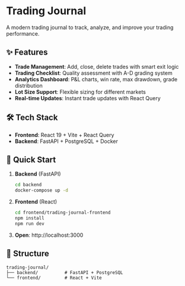 # Trading Journal

A modern trading journal to track, analyze, and improve your trading performance.

## ✨ Features

- **Trade Management**: Add, close, delete trades with smart exit logic
- **Trading Checklist**: Quality assessment with A-D grading system
- **Analytics Dashboard**: P&L charts, win rate, max drawdown, grade distribution
- **Lot Size Support**: Flexible sizing for different markets
- **Real-time Updates**: Instant trade updates with React Query

## 🛠️ Tech Stack

- **Frontend**: React 19 + Vite + React Query
- **Backend**: FastAPI + PostgreSQL + Docker

## 🚀 Quick Start

1. **Backend** (FastAPI)
   ```bash
   cd backend
   docker-compose up -d
   ```

2. **Frontend** (React)
   ```bash
   cd frontend/trading-journal-frontend
   npm install
   npm run dev
   ```

3. **Open**: http://localhost:3000

## 📁 Structure

```
trading-journal/
├── backend/          # FastAPI + PostgreSQL
└── frontend/         # React + Vite
```
